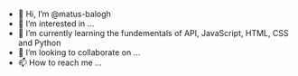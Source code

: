 - 👋 Hi, I’m @matus-balogh
- 👀 I’m interested in ...
- 🌱 I’m currently learning the fundementals of API, JavaScript, HTML, CSS and Python
- 💞️ I’m looking to collaborate on ...
- 📫 How to reach me ...

<!---
matus-balogh/matus-balogh is a ✨ special ✨ repository because its `README.md` (this file) appears on your GitHub profile.
You can click the Preview link to take a look at your changes.
--->
